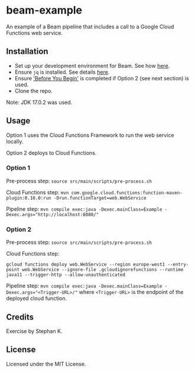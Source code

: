 # beam-example
An example of a Beam pipeline that includes a call to a Google Cloud Functions web service.

## Installation 

* Set up your development environment for Beam. See how [here](https://beam.apache.org/get-started/quickstart-java/#set-up-your-development-environment).
* Ensure `jq` is installed. See details [here](https://stedolan.github.io/jq/download/).
* Ensure ['Before You Begin'](https://cloud.google.com/functions/docs/quickstart#before-you-begin) is completed
if Option 2 (see next section) is used. 
* Clone the repo.

Note: JDK 17.0.2 was used.

## Usage

Option 1 uses the Cloud Functions Framework to run the web service locally. 

Option 2 deploys to Cloud Functions. 

### Option 1

Pre-process step: `source src/main/scripts/pre-process.sh`

Cloud Functions step: `mvn com.google.cloud.functions:function-maven-plugin:0.10.0:run -Drun.functionTarget=web.WebService`

Pipeline step: `mvn compile exec:java -Dexec.mainClass=Example -Dexec.args="http://localhost:8080/"`

### Option 2 

Pre-process step: `source src/main/scripts/pre-process.sh`

Cloud Functions step: 

```
gcloud functions deploy web.WebService --region europe-west1 --entry-point web.WebService --ignore-file .gcloudignorefunctions --runtime java11 --trigger-http --allow-unauthenticated
```

Pipeline step: `mvn compile exec:java -Dexec.mainClass=Example -Dexec.args="<Trigger-URL>/"` where `<Trigger-URL>` 
is the endpoint of the deployed cloud function.

## Credits

Exercise by Stephan K.

## License

Licensed under the MIT License. 
